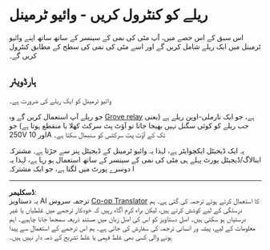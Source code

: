 <!--
CO_OP_TRANSLATOR_METADATA:
{
  "original_hash": "f3c5d8afa2ef6a0b425ef8ff20615cb4",
  "translation_date": "2025-08-26T22:28:55+00:00",
  "source_file": "2-farm/lessons/3-automated-plant-watering/wio-terminal-relay.md",
  "language_code": "ur"
}
-->
# ریلے کو کنٹرول کریں - وائیو ٹرمینل

اس سبق کے اس حصے میں، آپ مٹی کی نمی کے سینسر کے ساتھ ساتھ اپنے وائیو ٹرمینل میں ایک ریلے شامل کریں گے اور اسے مٹی کی نمی کی سطح کے مطابق کنٹرول کریں گے۔

## ہارڈویئر

وائیو ٹرمینل کو ایک ریلے کی ضرورت ہے۔

جو ریلے آپ استعمال کریں گے وہ [Grove relay](https://www.seeedstudio.com/Grove-Relay.html) ہے، جو ایک نارملی-اوپن ریلے ہے (یعنی جب ریلے کو کوئی سگنل نہیں بھیجا جاتا تو آؤٹ پٹ سرکٹ کھلا یا منقطع ہوتا ہے) جو 250V اور 10A تک کے آؤٹ پٹ سرکٹس کو سنبھال سکتا ہے۔

یہ ایک ڈیجیٹل ایکچوایٹر ہے، لہذا یہ وائیو ٹرمینل کے ڈیجیٹل پنز سے جڑتا ہے۔ مشترکہ اینالاگ/ڈیجیٹل پورٹ پہلے ہی مٹی کی نمی کے سینسر کے ساتھ استعمال ہو رہا ہے، لہذا یہ دوسرے پورٹ میں لگتا ہے، جو ایک مشترکہ I

---

**ڈسکلیمر**:  
یہ دستاویز AI ترجمہ سروس [Co-op Translator](https://github.com/Azure/co-op-translator) کا استعمال کرتے ہوئے ترجمہ کی گئی ہے۔ ہم درستگی کے لیے کوشش کرتے ہیں، لیکن براہ کرم آگاہ رہیں کہ خودکار ترجمے میں غلطیاں یا غیر درستیاں ہو سکتی ہیں۔ اصل دستاویز کو اس کی اصل زبان میں مستند ذریعہ سمجھا جانا چاہیے۔ اہم معلومات کے لیے، پیشہ ور انسانی ترجمہ کی سفارش کی جاتی ہے۔ ہم اس ترجمے کے استعمال سے پیدا ہونے والی کسی بھی غلط فہمی یا غلط تشریح کے ذمہ دار نہیں ہیں۔